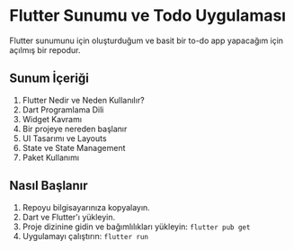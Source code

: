 # Flutter Sunumu ve Todo Uygulaması

Flutter sunumunu için oluşturduğum ve basit bir to-do app yapacağım için açılmış bir repodur.

## Sunum İçeriği

1. Flutter Nedir ve Neden Kullanılır?
2. Dart Programlama Dili
3. Widget Kavramı
4. Bir projeye nereden başlanır
5. UI Tasarımı ve Layouts
6. State ve State Management
7. Paket Kullanımı

## Nasıl Başlanır

1. Repoyu bilgisayarınıza kopyalayın.
2. Dart ve Flutter'ı yükleyin.
3. Proje dizinine gidin ve bağımlılıkları yükleyin: `flutter pub get`
4. Uygulamayı çalıştırın: `flutter run`
